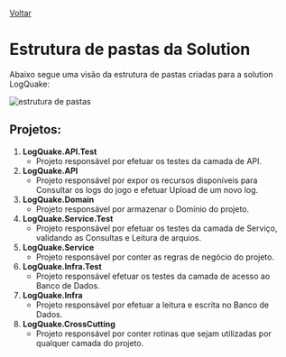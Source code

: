 [Voltar](../README.md)

# Estrutura de pastas da Solution

Abaixo segue uma visão da estrutura de pastas criadas para a solution LogQuake:

![estrutura de pastas](https://user-images.githubusercontent.com/44147082/47693213-84f68480-dbd7-11e8-8938-ff4c3e5bc1e7.PNG)


## Projetos:
1. **LogQuake.API.Test**
    - Projeto responsável por efetuar os testes da camada de API.
2. **LogQuake.API**
    - Projeto responsável por expor os recursos disponíveis para Consultar os logs do jogo e efetuar Upload de um novo log.
3. **LogQuake.Domain**
    - Projeto responsável por armazenar o Domínio do projeto.
4. **LogQuake.Service.Test**
    - Projeto responsável por efetuar os testes da camada de Serviço, validando as Consultas e Leitura de arquios.
5. **LogQuake.Service**
    - Projeto responsável por conter as regras de negócio do projeto.
6. **LogQuake.Infra.Test**
    - Projeto responsável efetuar os testes da camada de acesso ao Banco de Dados.
7. **LogQuake.Infra**
    - Projeto responsável por efetuar a leitura e escrita no Banco de Dados.
8. **LogQuake.CrossCutting**
    - Projeto responsável por conter rotinas que sejam utilizadas por qualquer camada do projeto.
